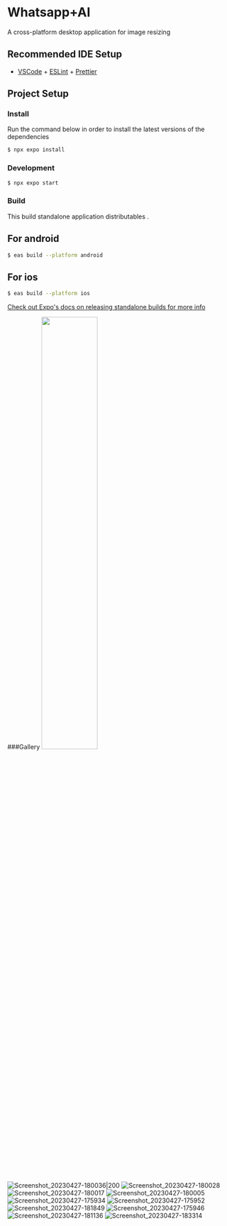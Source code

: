 # Whatsapp+AI
A cross-platform desktop application for image resizing

## Recommended IDE Setup

- [VSCode](https://code.visualstudio.com/) + [ESLint](https://marketplace.visualstudio.com/items?itemName=dbaeumer.vscode-eslint) + [Prettier](https://marketplace.visualstudio.com/items?itemName=esbenp.prettier-vscode)

## Project Setup

### Install
Run the command below in order to install the latest versions of the dependencies

```bash
$ npx expo install
```

### Development

```bash
$ npx expo start
```


### Build
This build standalone application distributables . 
## For android
```bash
$ eas build --platform android
```
## For ios
```bash
$ eas build --platform ios
```
[Check out Expo's docs on releasing standalone builds for more info](https://docs.expo.dev/build/setup/#build-for-android-emulatordevice-or-ios-simulator)

###Gallery
<img src="https://github.com/user-attachments/assets/846771e4-308d-417b-882f-ed19c56d70f7" width="50%"/>
![Screenshot_20230427-180036|200](https://github.com/user-attachments/assets/846771e4-308d-417b-882f-ed19c56d70f7)
![Screenshot_20230427-180028](https://github.com/user-attachments/assets/08815bd9-c630-41cc-81fe-846c95e28161)
![Screenshot_20230427-180017](https://github.com/user-attachments/assets/d6d2e000-7ae6-4181-b1bb-88d99fc4929e)
![Screenshot_20230427-180005](https://github.com/user-attachments/assets/f0603160-a98c-471f-8af2-d3a346b84cb0)
![Screenshot_20230427-175934](https://github.com/user-attachments/assets/a97c2f6f-e9b8-4b12-8752-62e0c4fa58bd)
![Screenshot_20230427-175952](https://github.com/user-attachments/assets/d2da6908-c747-4a2a-ae64-6f9bb04d63ce)
![Screenshot_20230427-181849](https://github.com/user-attachments/assets/baf1c9a3-256b-4cd9-8db5-a0e46eebc977)
![Screenshot_20230427-175946](https://github.com/user-attachments/assets/3468dcf7-8ce0-4d42-aa92-1ed151c1ae23)
![Screenshot_20230427-181136](https://github.com/user-attachments/assets/aabc14bd-6448-48e9-8ef4-144061132b81)
![Screenshot_20230427-183314](https://github.com/user-attachments/assets/3bbe80a8-70b3-4817-bfba-ec3cf3ec86bf)
